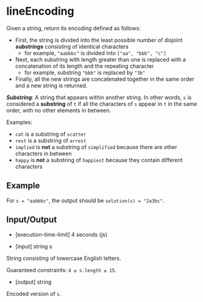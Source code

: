 # lineEncoding

Given a string, return its encoding defined as follows:

- First, the string is divided into the least possible number of disjoint ***substrings*** consisting of identical characters
    - for example, `"aabbbc"` is divided into `["aa", "bbb", "c"]`
- Next, each substring with length greater than one is replaced with a concatenation of its length and the repeating character
    - for example, substring `"bbb"` is replaced by `"3b"`
- Finally, all the new strings are concatenated together in the same order and a new string is returned.

***Substring***: A string that appears within another string. In other words, `s` is considered a **substring** of `t` if all the characters of `s` appear in `t` in the same order, with no other elements in between.

Examples:

- `cat` is a substring of `scatter`
- `rest` is a substring of `arrest`
- `implied` is **not** a substring of `simplified` because there are other characters in between
- `happy` is **not** a substring of `happiest` because they contain different characters

## Example

For `s = "aabbbc"`, the output should be
`solution(s) = "2a3bc"`.

## Input/Output

- [execution-time-limit] 4 seconds (js)

- [input] string s

String consisting of lowercase English letters.

Guaranteed constraints:
`4 ≤ s.length ≤ 15`.

- [output] string

Encoded version of `s`.
